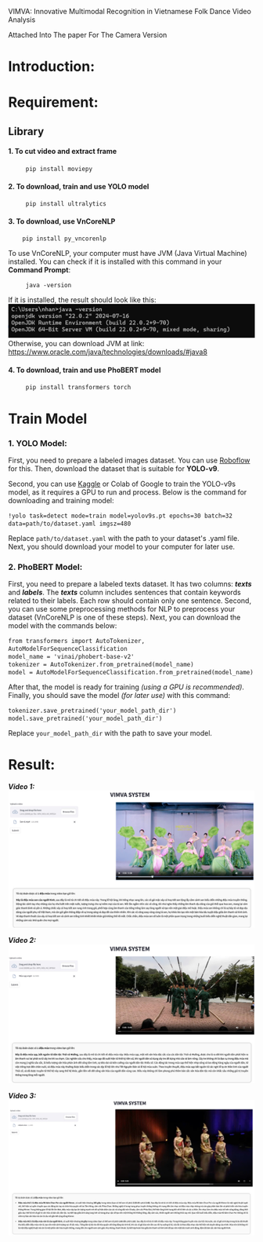 VIMVA: Innovative Multimodal Recognition in
Vietnamese Folk Dance Video Analysis

Attached Into The paper For The Camera Version

# Introduction:

# Requirement:
## Library
#### 1. To cut video and extract frame
```
     pip install moviepy
```
#### 2. To download, train and use YOLO model
```
     pip install ultralytics
```
#### 3. To download, use VnCoreNLP
```
    pip install py_vncorenlp
```
To use VnCoreNLP, your computer must have JVM (Java Virtual Machine) installed. You can check if it is installed with this command in your **Command Prompt**:
```
     java -version
```
If it is installed, the result should look like this:
![JVM](jvm.png)
Otherwise, you can download JVM at link: https://www.oracle.com/java/technologies/downloads/#java8
#### 4. To download, train and use PhoBERT model
```
     pip install transformers torch
```


# Train Model
### 1. YOLO Model:
First, you need to prepare a labeled images dataset. You can use [Roboflow](https://app.roboflow.com/) for this. Then, download the dataset that is suitable for **YOLO-v9**.

Second, you can use [Kaggle](https://www.kaggle.com/) or Colab of Google to train the YOLO-v9s model, as it requires a GPU to run and process. Below is the command for downloading and training model:
```
!yolo task=detect mode=train model=yolov9s.pt epochs=30 batch=32 data=path/to/dataset.yaml imgsz=480
```
Replace ```path/to/dataset.yaml``` with the path to your dataset's .yaml file.
Next, you should download your model to your computer for later use.
### 2. PhoBERT Model:
First, you need to prepare a labeled texts dataset. It has two columns: ***texts*** and ***labels***. The ***texts*** column includes sentences that contain keywords related to their labels. Each row should contain only one sentence.
Second, you can use some preprocessing methods for NLP to preprocess your dataset (VnCoreNLP is one of these steps).
Next, you can download the model with the commands below:
```
from transformers import AutoTokenizer, AutoModelForSequenceClassification
model_name = 'vinai/phobert-base-v2'
tokenizer = AutoTokenizer.from_pretrained(model_name)
model = AutoModelForSequenceClassification.from_pretrained(model_name)
```
After that, the model is ready for training *(using a GPU is recommended)*. Finally, you should save the model *(for later use)* with this command:
```
tokenizer.save_pretrained('your_model_path_dir')
model.save_pretrained('your_model_path_dir')
```
Replace ```your_model_path_dir``` with the path to save your model.
# Result:
***Video 1:***
![Results1](./demo/demo1.jpg)

***Video 2:***
![Results2](./demo/demo2.jpg)

***Video 3:***
![Results3](./demo/demo3.1.jpg)






